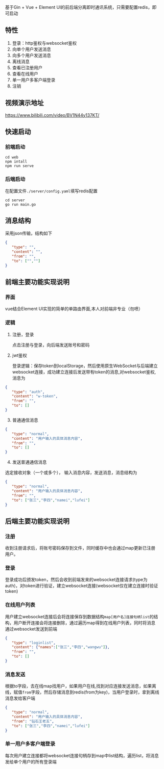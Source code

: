 基于Gin + Vue + Element UI的前后端分离即时通讯系统，只需要配置redis，即可启动
## 特性
1. 登录：http鉴权与websocket鉴权
2. 向单个用户发送消息
3. 向多个用户发送消息
4. 离线消息
5. 查看已注册用户
6. 查看在线用户
7. 单一用户多客户端登录
8. 注销
## 视频演示地址
https://www.bilibili.com/video/BV1N44y137KT/
## 快速启动
### 前端启动
```shell
cd web
npm intall
npm run serve
```
### 后端启动
在配置文件`./server/config.yaml`填写redis配置
```shell
cd server
go run main.go
```
## 消息结构
采用json传输，结构如下

```json
{
   "type": "",
   "content": "",
   "from": "",
   "to": ["",""]
}
```
## 前端主要功能实现说明
### 界面
vue结合Element UI实现的简单的单路由界面,本人对前端非专业（勿喷）
### 逻辑
1. 注册，登录
    
    点击注册与登录，向后端发送账号和密码
2. jwt鉴权

   登录逻辑：保存token到localStorage，然后使用原生WebSocket与后端建立websocket连接，成功建立连接后发送带有token的消息,对websocket鉴权,消息为
```json
{
   "type": "auth",
   "content": "w-token",
   "from": "",
   "to": []
}
```
3. 普通通信消息
```json
{
   "type": "normal",
   "content": "用户输入的具体消息内容",
   "from": "",
   "to": []
}
```
 4. 发送普通通信消息

   选定接收对象（一个或多个）， 输入消息内容，发送消息，消息结构为
```json
{
   "type": "normal",
   "content": "用户输入的具体消息内容",
   "from": "",
   "to": ["张三","李四","namei","lufei"]
}
```
## 后端主要功能实现说明
### 注册
收到注册请求后，将账号密码保存到文件，同时缓存中也会通过map更新已注册用户。
### 登录
登录成功后颁发token，然后会收到前端发来的websocket连接请求(type为auth)，对token进行验证，建立websocket连接(websocket仅在建立连接时验证token)
### 在线用户列表
用户建立websocket连接后会将连接保存到数据结构`map[用户名]连接句柄list`的结构，用户断开连接会将连接删除，通过遍历map得到在线用户列表，同时将消息通过websocket发送到前端
```json
{
   "type": "loginlist",
   "content": {"names":["张三","李四","wangwu"]},
   "from": "",
   "to": []
}
```
### 消息发送
根据to字段，去在线map找用户，如果用户在线,找到对应连接发送消息，如果离线，赋值`from`字段，然后存储消息到redis(from为key)，当用户登录时，拿到离线消息发给客户端
```json
{
   "type": "normal",
   "content": "用户输入的具体消息内容",
   "from": "钻石王老五",
   "to": ["张三","李四","namei","lufei"]
}
```
### 单一用户多客户端登录
每次用户建立连接都将websocket连接句柄存到map中list结构，遍历list，将消息发给单个用户的所有登录端

